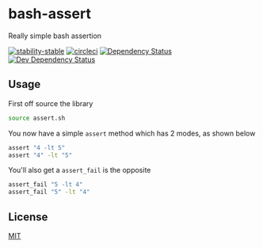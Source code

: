 # bash-assert
Really simple bash assertion

[![stability-stable](https://img.shields.io/badge/stability-stable-green.svg)][stability]
[![circleci](https://circleci.com/gh/orangemug/bash-assert.png?style=shield)][circleci]
[![Dependency Status](https://david-dm.org/orangemug/bash-assert.svg)][dm-prod]
[![Dev Dependency Status](https://david-dm.org/orangemug/bash-assert/dev-status.svg)][dm-dev]

[stability]: https://github.com/orangemug/stability-badges#stable
[circleci]:  https://circleci.com/gh/orangemug/bash-assert
[dm-prod]:   https://david-dm.org/orangemug/bash-assert
[dm-dev]:    https://david-dm.org/orangemug/bash-assert#info=devDependencies


## Usage
First off source the library

```sh
source assert.sh
```

You now have a simple `assert` method which has 2 modes, as shown below

```sh
assert "4 -lt 5"
assert "4" -lt "5"
```

You'll also get a `assert_fail` is the opposite

```sh
assert_fail "5 -lt 4"
assert_fail "5" -lt "4"
```


## License
[MIT](LICENSE)
